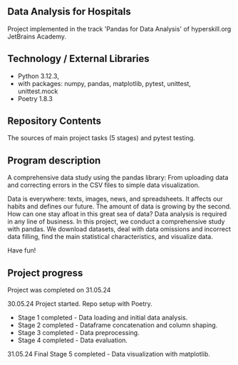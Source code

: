 ## Data Analysis for Hospitals

Project implemented in the track 'Pandas for Data Analysis' of hyperskill.org JetBrains Academy.

## Technology / External Libraries

- Python 3.12.3,
- with packages: numpy, pandas, matplotlib, pytest, unittest, unittest.mock
- Poetry 1.8.3

## Repository Contents

The sources of main project tasks (5 stages) and pytest testing.

## Program description

A comprehensive data study using the pandas library: From uploading data and correcting errors in the CSV files to
simple data visualization.

Data is everywhere: texts, images, news, and spreadsheets. It affects our habits and defines our future. The amount of
data is growing by the second. How can one stay afloat in this great sea of data? Data analysis is required in any line
of business. In this project, we conduct a comprehensive study with pandas. We download datasets, deal with
data omissions and incorrect data filling, find the main statistical characteristics, and visualize data.

Have fun!

## Project progress

Project was completed on 31.05.24

30.05.24 Project started. Repo setup with Poetry.
- Stage 1 completed - Data loading and initial data analysis.
- Stage 2 completed - Dataframe concatenation and column shaping.
- Stage 3 completed - Data preprocessing.
- Stage 4 completed - Data evaluation.

31.05.24 Final Stage 5 completed - Data visualization with matplotlib.
```

